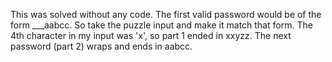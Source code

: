 This was solved without any code. The first valid password would be of the form ___aabcc. So take the puzzle input and make it match that form. The 4th character in my input was 'x', so part 1 ended in xxyzz. The next password (part 2) wraps and ends in aabcc.

